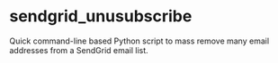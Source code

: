 sendgrid_unusubscribe
=====================

Quick command-line based Python script to mass remove many email addresses from a SendGrid email list.
